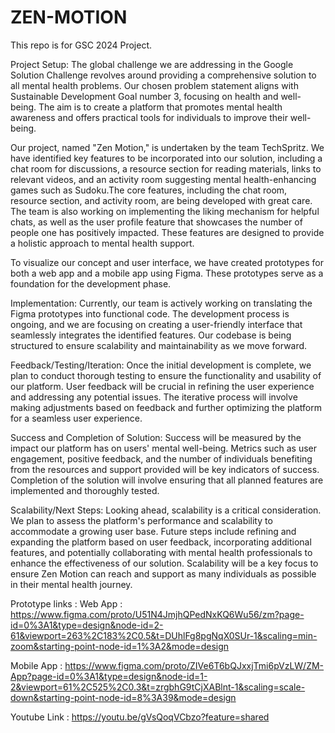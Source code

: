 # ZEN-MOTION
This repo is for GSC 2024 Project.



Project Setup:
The global challenge we are addressing in the Google Solution Challenge revolves around providing a comprehensive solution to all mental health problems. Our chosen problem statement aligns with Sustainable Development Goal number 3, focusing on health and well-being. The aim is to create a platform that promotes mental health awareness and offers practical tools for individuals to improve their well-being.

Our project, named "Zen Motion," is undertaken by the team TechSpritz. We have identified key features to be incorporated into our solution, including a chat room for discussions, a resource section for reading materials, links to relevant videos, and an activity room suggesting mental health-enhancing games such as Sudoku.The core features, including the chat room, resource section, and activity room, are being developed with great care. The team is also working on implementing the liking mechanism for helpful chats, as well as the user profile feature that showcases the number of people one has positively impacted. These features are designed to provide a holistic approach to mental health support.

To visualize our concept and user interface, we have created prototypes for both a web app and a mobile app using Figma. These prototypes serve as a foundation for the development phase.

Implementation:
Currently, our team is actively working on translating the Figma prototypes into functional code. The development process is ongoing, and we are focusing on creating a user-friendly interface that seamlessly integrates the identified features. Our codebase is being structured to ensure scalability and maintainability as we move forward.

Feedback/Testing/Iteration:
Once the initial development is complete, we plan to conduct thorough testing to ensure the functionality and usability of our platform. User feedback will be crucial in refining the user experience and addressing any potential issues. The iterative process will involve making adjustments based on feedback and further optimizing the platform for a seamless user experience.

Success and Completion of Solution:
Success will be measured by the impact our platform has on users' mental well-being. Metrics such as user engagement, positive feedback, and the number of individuals benefiting from the resources and support provided will be key indicators of success. Completion of the solution will involve ensuring that all planned features are implemented and thoroughly tested.

Scalability/Next Steps:
Looking ahead, scalability is a critical consideration. We plan to assess the platform's performance and scalability to accommodate a growing user base. Future steps include refining and expanding the platform based on user feedback, incorporating additional features, and potentially collaborating with mental health professionals to enhance the effectiveness of our solution. Scalability will be a key focus to ensure Zen Motion can reach and support as many individuals as possible in their mental health journey.


Prototype links :
Web App : https://www.figma.com/proto/U51N4JmjhQPedNxKQ6Wu56/zm?page-id=0%3A1&type=design&node-id=2-61&viewport=263%2C183%2C0.5&t=DUhlFg8pgNqX0SUr-1&scaling=min-zoom&starting-point-node-id=1%3A2&mode=design

Mobile App : https://www.figma.com/proto/ZIVe6T6bQJxxjTmi6pVzLW/ZM-App?page-id=0%3A1&type=design&node-id=1-2&viewport=61%2C525%2C0.3&t=zrgbhG9tCjXABlnt-1&scaling=scale-down&starting-point-node-id=8%3A39&mode=design

Youtube Link : https://youtu.be/gVsQoqVCbzo?feature=shared
